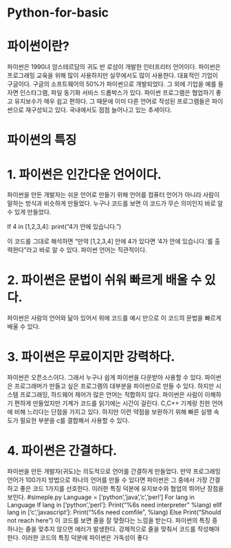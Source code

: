 # Python-for-basic
# 파이썬이란?
 파이썬은 1990녀 암스테르담의 귀도 반 로섬이 개발한 인터프리터 언어이다.
파이썬은 프로그래밍 교육을 위해 많이 사용하지만 실무에서도 많이 사용한다. 대표적인 기업이 구글이다. 구글의 소프트웨어의 50%가 파이썬으로 개발되었다. 그 외에 기업을 예를 들자면 인스타그램, 파일 동기화 서비스 드롭박스가 있다.
 파이썬 프로그램은 협업하기 좋고 유지보수가 매우 쉽고 편하다. 그 때문에 이미 다른 언어로 작성된 프로그램들은 파이썬으로 재구성되고 있다. 국내에서도 점점 늘어나고 있는 추세이다.

# 파이썬의 특징
# 1.	파이썬은 인간다운 언어이다.
파이썬을 만든 개발자는 쉬운 언어로 만들기 위해 언어를 컴퓨터 언어가 아니라 사람이 말하는 방식과 비슷하게 만들었다. 누구나 코드를 보면 이 코드가 무슨 의미인지 바로 알 수 있게 만들었다.

If 4 in [1,2,3,4]: print(“4가 안에 있습니다.”)

이 코드를 그대로 해석하면 “만약 [1,2,3,4] 안에 4가 있다면 ‘4가 안에 있습니다.’를 출력한다”라고 바로 알 수 있다. 파이썬 언어는 직관적이다.
# 2.	파이썬은 문법이 쉬워 빠르게 배울 수 있다.

파이썬은 사람의 언어와 닮아 있어서 위에 코드를 예시 만으로 이 코드의 문법을 빠르게 배울 수 있다.

# 3.	파이썬은 무료이지만 강력하다.
파이썬은 오픈소스이다. 그래서 누구나 쉽게 파이썬을 다운받아 사용할 수 있다. 파이썬은 프로그래머가 만들고 싶은 프로그램의 대부분을 파이썬으로 만들 수 있다. 하지만 시스템 프로그래밍, 하드웨어 제어가 많은 언어는 적합하지 않다. 파이썬은 사람이 이해하기 편하게 만들었지만 기계가 코드를 읽기에는 시간이 걸린다. C,C++ 기계랑 친한 언어에 비해 느리다는 단점을 가지고 있다. 하지만 이런 약점을 보완하기 위해 빠른 실행 속도가 필요한 부분을 c를 결합해서 사용할 수 있다. 
# 4.	파이썬은 간결하다.
파이썬을 만든 개발자(귀도)는 의도적으로 언어를 간결하게 만들었다. 만약 프로그래밍 언어가 100가지 방법으로 하나의 언어를 만들 수 있다면 파이썬은 그 중에서 가장 간결하고 좋은 코드 1가지를 선호한다. 이러한 특징 덕분에 유지보수와 협업의 뛰어난 장점을 보인다.
#simeple.py
Language = [‘python’,’java’,’c’,’perl’]
For lang in Language
If lang in [‘python’,’perl’]:
	Print(“%6s need interpreter” %lang)
elIf lang in [‘c’,’javascript’]:
 Print(“%6s need comfile”, %lang)
Else
 Print(“Should not reach here”)
이 코드를 보면 줄을 잘 맞췄다는 느낌을 받는다. 파이썬의 특징 중 하나는 줄을 맞추지 않으면 에러가 발생한다. 강제적으로 줄을 맞춰서 코드를 작성해야 한다. 이러한 코드의 특징 덕분에 파이썬은 가독성이 좋다


